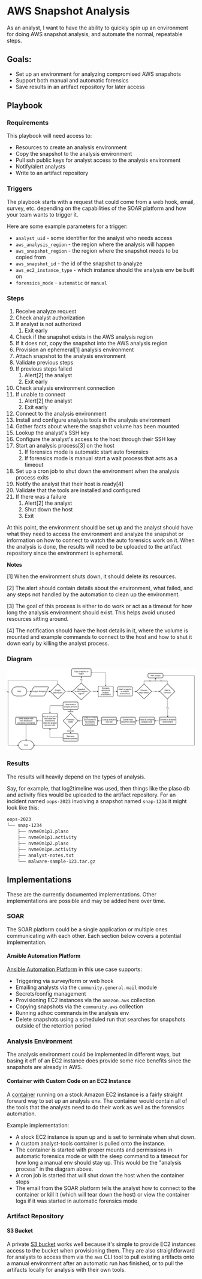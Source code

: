 # AWS Snapshot Analysis

As an analyst, I want to have the ability to quickly spin up an environment for
doing AWS snapshot analysis, and automate the normal, repeatable steps.

## Goals:

* Set up an environment for analyzing compromised AWS snapshots
* Support both manual and automatic forensics
* Save results in an artifact repository for later access

## Playbook

### Requirements

This playbook will need access to:

* Resources to create an analysis environment
* Copy the snapshot to the analysis environment
* Pull ssh public keys for analyst access to the analysis environment
* Notify/alert analysts
* Write to an artifact repository

### Triggers

The playbook starts with a request that could come from a web hook, email,
survey, etc. depending on the capabilities of the SOAR platform and how your
team wants to trigger it.

Here are some example parameters for a trigger:

* `analyst_uid` - some identifier for the analyst who needs access
* `aws_analysis_region` - the region where the analysis will happen
* `aws_snapshot_region` - the region where the snapshot needs to be copied from
* `aws_snapshot_id` - the id of the snapshot to analyze
* `aws_ec2_instance_type` - which instance should the analysis env be built on
* `forensics_mode` - `automatic` or `manual`

### Steps

1. Receive analyze request
1. Check analyst authorization
1. If analyst is not authorized
    1. Exit early
1. Check if the snapshot exists in the AWS analysis region
1. If it does not, copy the snapshot into the AWS analysis region
1. Provision an ephemeral[1] analysis environment
1. Attach snapshot to the analysis environment
1. Validate previous steps
1. If previous steps failed
    1. Alert[2] the analyst
    1. Exit early
1. Check analysis environment connection
1. If unable to connect
    1. Alert[2] the analyst
    1. Exit early
1. Connect to the analysis environment
1. Install and configure analysis tools in the analysis environment
1. Gather facts about where the snapshot volume has been mounted
1. Lookup the analyst's SSH key
1. Configure the analyst's access to the host through their SSH key
1. Start an analysis process[3] on the host
    1. If forensics mode is automatic start auto forensics
    1. If forensics mode is manual start a wait process that acts as a timeout
1. Set up a cron job to shut down the environment when the analysis process
   exits
1. Notify the analyst that their host is ready[4]
1. Validate that the tools are installed and configured
1. If there was a failure
    1. Alert[2] the analyst
    1. Shut down the host
    1. Exit

At this point, the environment should be set up and the analyst should have what
they need to access the environment and analyze the snapshot or information on
how to connect to watch the auto forensics work on it. When the analysis is done, 
the results will need to be uploaded to the artifact repository since the
environment is ephemeral.

**Notes**

[1] When the environment shuts down, it should delete its resources.

[2] The alert should contain details about the environment, what failed, and
    any steps not handled by the automation to clean up the environment.

[3] The goal of this process is either to do work or act as a timeout for how
    long the analysis environment should exist. This helps avoid unused
    resources sitting around.

[4] The notification should have the host details in it, where the volume is
    mounted and example commands to connect to the host and how to shut it down
    early by killing the analyst process.

### Diagram

![AWS Snapshot Analysis Diagram](./diagram.png)

### Results

The results will heavily depend on the types of analysis.

Say, for example, that log2timeline was used, then things like the plaso db and
activity files would be uploaded to the artifact repository. For an incident
named `oops-2023` involving a snapshot named `snap-1234` it might look
like this:

```
oops-2023
└── snap-1234
    ├── nvme0n1p1.plaso
    ├── nvme0n1p1.activity
    ├── nvme0n1p2.plaso
    ├── nvme0n1pe.activity
    ├── analyst-notes.txt
    └── malware-sample-123.tar.gz
```

## Implementations

These are the currently documented implementations. Other implementations are
possible and may be added here over time.

### SOAR

The SOAR platform could be a single application or multiple ones communicating
with each other. Each section below covers a potential implementation.

#### Ansible Automation Platform

[Ansible Automation Platform](../../tools/ansible-automation-platform) in this
use case supports:

* Triggering via survey/form or web hook
* Emailing analysts via the `community.general.mail` module
* Secrets/config management
* Provisioning EC2 instances via the `amazon.aws` collection
* Copying snapshots via the `community.aws` collection
* Running adhoc commands in the analysis env
* Delete snapshots using a scheduled run that searches for snapshots outside
  of the retention period

### Analysis Environment

The analysis environment could be implemented in different ways, but basing it
off of an EC2 instance does provide some nice benefits since the snapshots
are already in AWS.

#### Container with Custom Code on an EC2 Instance

A [container](../../tools/containers) running on a stock Amazon EC2 instance is
a fairly straight forward way to set up an analysis env. The container would
contain all of the tools that the analysts need to do their work as well as the
forensics automation.

Example implementation:

* A stock EC2 instance is spun up and is set to terminate when shut down.
* A custom analyst-tools container is pulled onto the instance.
* The container is started with proper mounts and permissions in automatic
  forensics mode or with the sleep command to a timeout for how long a manual
  env should stay up. This would be the "analysis process" in the diagram
  above.
* A cron job is started that will shut down the host when the container stops
* The email from the SOAR platform tells the analyst how to connect to the
  container or kill it (which will tear down the host) or view the container
  logs if it was started in automatic forensics mode

### Artifact Repository

#### S3 Bucket

A private [S3 bucket](../../tools/amazon-s3) works well because it's simple to
provide EC2 instances access to the bucket when provisioning them. They are
also straightforward for analysts to access them via the `aws` CLI tool to pull
existing artifacts onto a manual environment after an automatic run has
finished, or to pull the artifacts locally for analysis with their own tools.
